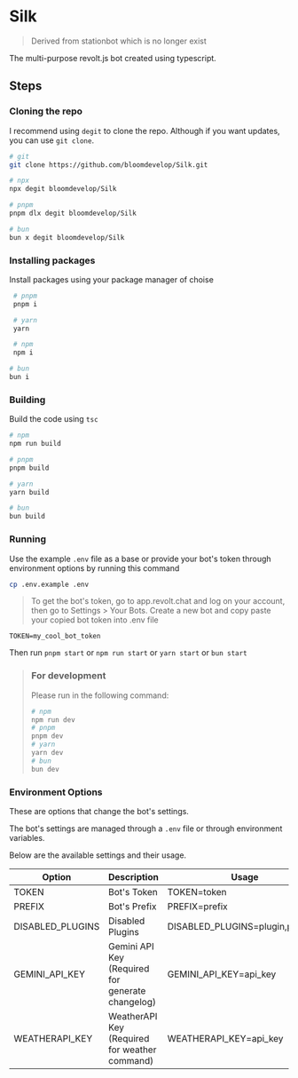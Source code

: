 # Silk

> Derived from stationbot which is no longer exist

The multi-purpose revolt.js bot created using typescript.

## Steps

### Cloning the repo

I recommend using `degit` to clone the repo. Although if you want updates,
you can use `git clone`.

```bash
# git
git clone https://github.com/bloomdevelop/Silk.git

# npx
npx degit bloomdevelop/Silk

# pnpm
pnpm dlx degit bloomdevelop/Silk

# bun
bun x degit bloomdevelop/Silk
```

### Installing packages

Install packages using your package manager of choise

```bash
 # pnpm
 pnpm i

 # yarn
 yarn

 # npm
 npm i

# bun
bun i
```

### Building

Build the code using `tsc`

```bash
# npm
npm run build

# pnpm
pnpm build

# yarn
yarn build

# bun
bun build
```

### Running

Use the example `.env` file as a base or provide your bot's token through
environment options by running this command
```bash
cp .env.example .env
```

> To get the bot's token, go to app.revolt.chat and log on your account, then go to Settings > Your Bots.
> Create a new bot and copy paste your copied bot token into .env file

```env
TOKEN=my_cool_bot_token
```

Then run `pnpm start` or `npm run start` or `yarn start` or `bun start`

> ### For development
> Please run in the following command:
> ```bash
> # npm
> npm run dev
> # pnpm
> pnpm dev
> # yarn
> yarn dev
> # bun
> bun dev
> ```

### Environment Options

These are options that change the bot's settings.

The bot's settings are managed through a `.env` file or through environment
variables.

Below are the available settings and their usage.


| Option           | Description                                      | Usage                              |
|------------------|--------------------------------------------------|------------------------------------|
| TOKEN            | Bot's Token                                      | TOKEN=token                        |
| PREFIX           | Bot's Prefix                                     | PREFIX=prefix                      |
| DISABLED_PLUGINS | Disabled Plugins                                 | DISABLED_PLUGINS=plugin,plugin,... |
| GEMINI_API_KEY   | Gemini API Key (Required for generate changelog) | GEMINI_API_KEY=api_key             |
| WEATHERAPI_KEY   | WeatherAPI Key (Required for weather command)    | WEATHERAPI_KEY=api_key             |
